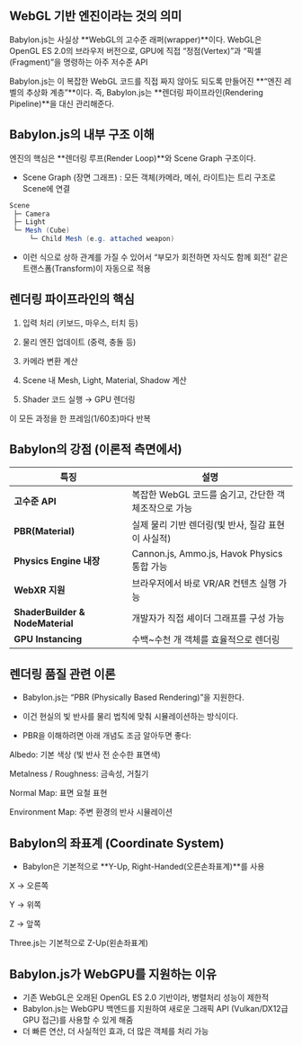 ## WebGL 기반 엔진이라는 것의 의미

Babylon.js는 사실상 **WebGL의 고수준 래퍼(wrapper)**이다.
WebGL은 OpenGL ES 2.0의 브라우저 버전으로,
GPU에 직접 “정점(Vertex)”과 “픽셀(Fragment)”을 명령하는 아주 저수준 API

Babylon.js는 이 복잡한 WebGL 코드를 직접 짜지 않아도 되도록 만들어진 **“엔진 레벨의 추상화 계층”**이다.
즉, Babylon.js는 **렌더링 파이프라인(Rendering Pipeline)**을 대신 관리해준다.

## Babylon.js의 내부 구조 이해

엔진의 핵심은 **렌더링 루프(Render Loop)**와 Scene Graph 구조이다.

- Scene Graph (장면 그래프) : 모든 객체(카메라, 메쉬, 라이트)는 트리 구조로 Scene에 연결

```java
Scene
 ├─ Camera
 ├─ Light
 └─ Mesh (Cube)
     └─ Child Mesh (e.g. attached weapon)

```

- 이런 식으로 상하 관계를 가질 수 있어서
“부모가 회전하면 자식도 함께 회전” 같은 트랜스폼(Transform)이 자동으로 적용

## 렌더링 파이프라인의 핵심

1. 입력 처리 (키보드, 마우스, 터치 등)

2. 물리 엔진 업데이트 (중력, 충돌 등)

3. 카메라 변환 계산

4. Scene 내 Mesh, Light, Material, Shadow 계산

5. Shader 코드 실행 → GPU 렌더링

이 모든 과정을 한 프레임(1/60초)마다 반복

## Babylon의 강점 (이론적 측면에서)
| 특징                               | 설명                                      |
| -------------------------------- | --------------------------------------- |
| **고수준 API**                      | 복잡한 WebGL 코드를 숨기고, 간단한 객체조작으로 가능        |
| **PBR(Material)**                | 실제 물리 기반 렌더링(빛 반사, 질감 표현이 사실적)          |
| **Physics Engine 내장**            | Cannon.js, Ammo.js, Havok Physics 통합 가능 |
| **WebXR 지원**                     | 브라우저에서 바로 VR/AR 컨텐츠 실행 가능               |
| **ShaderBuilder & NodeMaterial** | 개발자가 직접 셰이더 그래프를 구성 가능                  |
| **GPU Instancing**               | 수백~수천 개 객체를 효율적으로 렌더링                   |

## 렌더링 품질 관련 이론
- Babylon.js는 “PBR (Physically Based Rendering)”을 지원한다.
- 이건 현실의 빛 반사를 물리 법칙에 맞춰 시뮬레이션하는 방식이다.

- PBR을 이해하려면 아래 개념도 조금 알아두면 좋다:

Albedo: 기본 색상 (빛 반사 전 순수한 표면색)

Metalness / Roughness: 금속성, 거칠기

Normal Map: 표면 요철 표현

Environment Map: 주변 환경의 반사 시뮬레이션

## Babylon의 좌표계 (Coordinate System)
- Babylon은 기본적으로 **Y-Up, Right-Handed(오른손좌표계)**를 사용

X → 오른쪽

Y → 위쪽

Z → 앞쪽

Three.js는 기본적으로 Z-Up(왼손좌표계)

## Babylon.js가 WebGPU를 지원하는 이유

- 기존 WebGL은 오래된 OpenGL ES 2.0 기반이라, 병렬처리 성능이 제한적
- Babylon.js는 WebGPU 백엔드를 지원하여
새로운 그래픽 API (Vulkan/DX12급 GPU 접근)를 사용할 수 있게 해줌
- 더 빠른 연산, 더 사실적인 효과, 더 많은 객체를 처리 가능